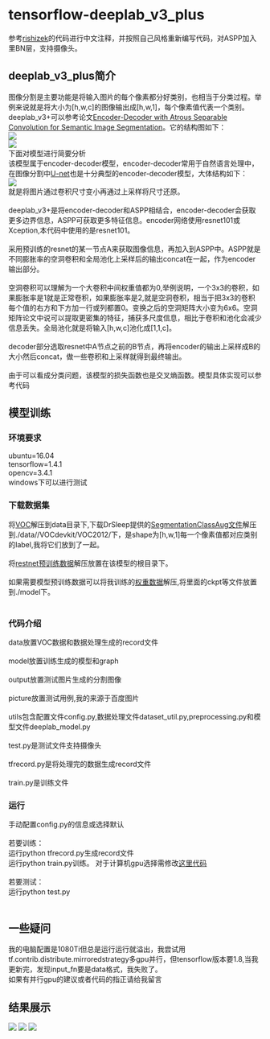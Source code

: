 # tensorflow-deeplab_v3_plus
参考[rishizek](https://github.com/rishizek/tensorflow-deeplab-v3-plus)的代码进行中文注释，并按照自己风格重新编写代码，对ASPP加入里BN层，支持摄像头。<br>
## deeplab_v3_plus简介
图像分割是主要功能是将输入图片的每个像素都分好类别，也相当于分类过程。举例来说就是将大小为[h,w,c]的图像输出成[h,w,1]，每个像素值代表一个类别。<br>
deeplab_v3+可以参考论文[Encoder-Decoder with Atrous Separable Convolution for Semantic Image Segmentation](https://arxiv.org/pdf/1802.02611.pdf)。它的结构图如下：<br>
![](https://github.com/LeslieZhoa/tensorflow-deeplab_v3_plus/blob/master/output/model1.png)<br>
![](https://github.com/LeslieZhoa/tensorflow-deeplab_v3_plus/blob/master/output/model2.png)<br>
下面对模型进行简要分析<br>
该模型属于encoder-decoder模型，encoder-decoder常用于自然语言处理中，在图像分割中[U-net](https://arxiv.org/pdf/1505.04597.pdf)也是十分典型的encoder-decoder模型，大体结构如下：<br>
![](https://github.com/LeslieZhoa/tensorflow-deeplab_v3_plus/blob/master/output/UNET.png)<br>
就是将图片通过卷积尺寸变小再通过上采样将尺寸还原。<br><br>
deeplab_v3+是将encoder-decoder和ASPP相结合，encoder-decoder会获取更多边界信息，ASPP可获取更多特征信息。encoder网络使用resnet101或 Xception,本代码中使用的是resnet101。<br><br>
采用预训练的resnet的某一节点A来获取图像信息，再加入到ASPP中。ASPP就是不同膨胀率的空洞卷积和全局池化上采样后的输出concat在一起，作为encoder输出部分。<br><br>
空洞卷积可以理解为一个大卷积中间权重值都为0,举例说明，一个3x3的卷积，如果膨胀率是1就是正常卷积，如果膨胀率是2,就是空洞卷积，相当于把3x3的卷积每个值的右方和下方加一行或列都置0。变换之后的空洞矩阵大小变为6x6。空洞矩阵论文中说可以提取更密集的特征，捕获多尺度信息，相比于卷积和池化会减少信息丢失。全局池化就是将输入[h,w,c]池化成[1,1,c]。<br><br>
decoder部分选取resnet中A节点之前的B节点，再将encoder的输出上采样成B的大小然后concat，做一些卷积和上采样就得到最终输出。<br><br>
由于可以看成分类问题，该模型的损失函数也是交叉熵函数。模型具体实现可以参考代码<br>
## 模型训练
### 环境要求
ubuntu=16.04<br>
tensorflow=1.4.1<br>
opencv=3.4.1<br>
windows下可以进行测试<br>
### 下载数据集
将[VOC](http://host.robots.ox.ac.uk/pascal/VOC/voc2012/VOCtrainval_11-May-2012.tar)解压到data目录下,下载DrSleep提供的[SegmentationClassAug文件](https://www.dropbox.com/s/oeu149j8qtbs1x0/SegmentationClassAug.zip?dl=0)解压到./data//VOCdevkit/VOC2012/下，是shape为[h,w,1]每一个像素值都对应类别的label,我将它们放到了一起。<br><br>
将[restnet预训练数据](https://share.weiyun.com/5mWHY7I)解压放置在该模型的根目录下。<br><br>
如果需要模型预训练数据可以将我训练的[权重数据](https://share.weiyun.com/5lGifzi)解压,将里面的ckpt等文件放置到./model下。<br><br>
### 代码介绍
data放置VOC数据和数据处理生成的record文件<br><br>
model放置训练生成的模型和graph<br><br>
output放置测试图片生成的分割图像<br><br>
picture放置测试用例,我的来源于百度图片<br><br>
utils包含配置文件config.py,数据处理文件dataset_util.py,preprocessing.py和模型文件deeplab_model.py<br><br>
test.py是测试文件支持摄像头<br><br>
tfrecord.py是将处理完的数据生成record文件<br><br>
train.py是训练文件<br>
### 运行
手动配置config.py的信息或选择默认<br><br>
若要训练：<br>
运行python tfrecord.py生成record文件<br>
运行python train.py训练。  对于计算机gpu选择需修改[这里代码](https://github.com/LeslieZhoa/tensorflow-deeplab_v3_plus/blob/master/train.py#L38)<br><br>
若要测试：<br>
运行python test.py<br><br>
## 一些疑问
我的电脑配置是1080Ti但总是运行运行就溢出，我尝试用tf.contrib.distribute.mirroredstrategy多gpu并行，但tensorflow版本要1.8,当我更新完，发现input_fn要是data格式，我失败了。<br>
如果有并行gpu的建议或者代码的指正请给我留言<br>
## 结果展示
![](https://github.com/LeslieZhoa/tensorflow-deeplab_v3_plus/blob/master/output/2007_000346.jpg)
![](https://github.com/LeslieZhoa/tensorflow-deeplab_v3_plus/blob/master/output/2007_000464.jpg)
![](https://github.com/LeslieZhoa/tensorflow-deeplab_v3_plus/blob/master/output/2007_000243.jpg)

